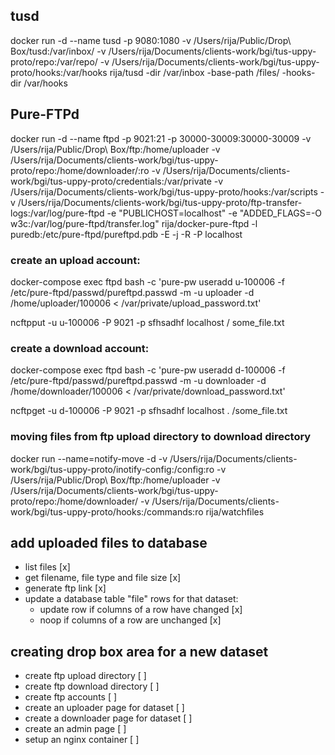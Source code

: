 ## tusd

docker run -d --name tusd -p 9080:1080 -v /Users/rija/Public/Drop\ Box/tusd:/var/inbox/  -v /Users/rija/Documents/clients-work/bgi/tus-uppy-proto/repo:/var/repo/ -v /Users/rija/Documents/clients-work/bgi/tus-uppy-proto/hooks:/var/hooks rija/tusd -dir /var/inbox -base-path /files/ -hooks-dir /var/hooks


## Pure-FTPd

docker run -d --name ftpd -p 9021:21 -p 30000-30009:30000-30009 -v /Users/rija/Public/Drop\ Box/ftp:/home/uploader -v /Users/rija/Documents/clients-work/bgi/tus-uppy-proto/repo:/home/downloader/:ro -v /Users/rija/Documents/clients-work/bgi/tus-uppy-proto/credentials:/var/private -v /Users/rija/Documents/clients-work/bgi/tus-uppy-proto/hooks:/var/scripts -v /Users/rija/Documents/clients-work/bgi/tus-uppy-proto/ftp-transfer-logs:/var/log/pure-ftpd -e "PUBLICHOST=localhost" -e "ADDED_FLAGS=-O w3c:/var/log/pure-ftpd/transfer.log" rija/docker-pure-ftpd  -l puredb:/etc/pure-ftpd/pureftpd.pdb -E -j -R -P localhost


### create an upload account:

docker-compose exec ftpd bash -c 'pure-pw useradd u-100006 -f /etc/pure-ftpd/passwd/pureftpd.passwd -m -u uploader -d /home/uploader/100006  < /var/private/upload_password.txt'

ncftpput -u u-100006 -P 9021 -p sfhsadhf localhost / some_file.txt

### create a download account:

docker-compose exec ftpd bash -c 'pure-pw useradd d-100006 -f /etc/pure-ftpd/passwd/pureftpd.passwd -m -u downloader -d /home/downloader/100006  < /var/private/download_password.txt'

ncftpget -u d-100006 -P 9021 -p sfhsadhf localhost . /some_file.txt


### moving files from ftp upload directory to download directory

docker run --name=notify-move -d  -v /Users/rija/Documents/clients-work/bgi/tus-uppy-proto/inotify-config:/config:ro -v /Users/rija/Public/Drop\ Box/ftp:/home/uploader -v /Users/rija/Documents/clients-work/bgi/tus-uppy-proto/repo:/home/downloader/ -v /Users/rija/Documents/clients-work/bgi/tus-uppy-proto/hooks:/commands:ro rija/watchfiles

## add uploaded files to database

* list files [x]
* get filename, file type and file size [x]
* generate ftp link [x]
* update a database table "file" rows for that dataset:
	* update row if columns of a row have changed [x]
	* noop if columns of a row are unchanged [x]

## creating drop box area for a new dataset

* create ftp upload directory [ ]
* create ftp download directory [ ]
* create ftp accounts [ ]
* create an uploader page for dataset [ ]
* create a downloader page for dataset [ ]
* create an admin page [ ]
* setup an nginx container [ ]
